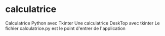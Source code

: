 # calculatrice
Calculatrice Python avec Tkinter
Une calculatrice DeskTop avec tkinter
Le fichier calculatrice.py est le point d'entrer de l'application
